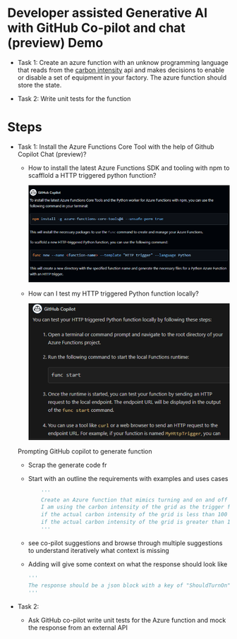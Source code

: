 # Developer assisted Generative AI with GitHub Co-pilot and chat (preview) Demo

- Task 1: Create an azure function with an unknow programming language that reads from the [carbon intensity](https://api.carbonintensity.org.uk/) api and makes decisions to enable or disable a set of equipment in your factory. The azure function should store the state.

- Task 2: Write unit tests for the function


# Steps

- Task 1:
    Install the Azure Functions Core Tool with the help of Github Copilot Chat (preview)?

    - How to install the latest Azure Functions SDK and tooling with npm to scafflold a HTTP triggered python function?
    
        ![](/img/installFunc.png)

    - How can I test my HTTP triggered Python function locally?

        ![](/img/testFuncLocally.png)

    Prompting GitHub copilot to generate function
    - Scrap the generate code fr
    - Start with an outline the requirements with examples and uses cases

        ```python 
            '''
            Create an Azure function that mimics turning and on and off industrial equipment.
            I am using the carbon intensity of the grid as the trigger for turning on and off the equipment at https://api.carbonintensity.org.uk/intensity
            if the actual carbon intensity of the grid is less than 100 gCO2/kWh then turn on the equipment
            if the actual carbon intensity of the grid is greater than 100 gCO2/kWh then turn off the equipment
            '''
        ```

    - see co-pilot suggestions and browse through multiple suggestions to understand iteratively what context is missing

    - Adding will give some context on what the response should look like
    
        ```python 
        '''
        The response should be a json block with a key of "ShouldTurnOn" and a value of true or false
        '''
        ```

- Task 2:

    - Ask GitHub co-pilot 
        write unit tests for the Azure function and mock the response from an external API


